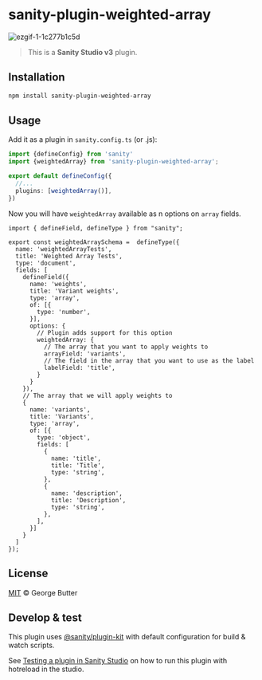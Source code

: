 # sanity-plugin-weighted-array

![ezgif-1-1c277b1c5d](https://user-images.githubusercontent.com/930712/236622038-19b4b16c-8d44-4611-b4de-efbc9b966f60.gif)

> This is a **Sanity Studio v3** plugin.

## Installation

```sh
npm install sanity-plugin-weighted-array
```

## Usage

Add it as a plugin in `sanity.config.ts` (or .js):

```ts
import {defineConfig} from 'sanity'
import {weightedArray} from 'sanity-plugin-weighted-array';

export default defineConfig({
  //...
  plugins: [weightedArray()],
})
```

Now you will have `weightedArray` available as n options on `array` fields.

```
import { defineField, defineType } from "sanity";

export const weightedArraySchema =  defineType({
  name: 'weightedArrayTests',
  title: 'Weighted Array Tests',
  type: 'document',
  fields: [
    defineField({
      name: 'weights',
      title: 'Variant weights',
      type: 'array',
      of: [{
        type: 'number',
      }],
      options: {
        // Plugin adds support for this option
        weightedArray: {
          // The array that you want to apply weights to
          arrayField: 'variants',
          // The field in the array that you want to use as the label
          labelField: 'title',
        }
      }
    }),
    // The array that we will apply weights to
    {
      name: 'variants',
      title: 'Variants',
      type: 'array',
      of: [{
        type: 'object',
        fields: [
          {
            name: 'title',
            title: 'Title',
            type: 'string',
          },
          {
            name: 'description',
            title: 'Description',
            type: 'string',
          },
        ],
      }]
    }
  ]
});
```


## License

[MIT](LICENSE) © George Butter

## Develop & test

This plugin uses [@sanity/plugin-kit](https://github.com/sanity-io/plugin-kit)
with default configuration for build & watch scripts.

See [Testing a plugin in Sanity Studio](https://github.com/sanity-io/plugin-kit#testing-a-plugin-in-sanity-studio)
on how to run this plugin with hotreload in the studio.
